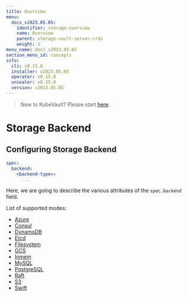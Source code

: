 ```yaml
---
title: Overview
menu:
  docs_v2023.05.05:
    identifier: storage-overview
    name: Overview
    parent: storage-vault-server-crds
    weight: 1
menu_name: docs_v2023.05.05
section_menu_id: concepts
info:
  cli: v0.15.0
  installer: v2023.05.05
  operator: v0.15.0
  unsealer: v0.15.0
  version: v2023.05.05
---
```


> New to KubeVault? Please start [here](/docs/v2023.05.05/concepts/README).

# Storage Backend

## Configuring Storage Backend

```yaml
spec:
  backend:
    <backend-type>:
      ...
```

Here, we are going to describe the various attributes of the `spec.backend` field.

List of supported modes:

- [Azure](/docs/v2023.05.05/concepts/vault-server-crds/storage/azure)
- [Consul](/docs/v2023.05.05/concepts/vault-server-crds/storage/consul)
- [DynamoDB](/docs/v2023.05.05/concepts/vault-server-crds/storage/dynamodb)
- [Etcd](/docs/v2023.05.05/concepts/vault-server-crds/storage/etcd)
- [Filesystem](/docs/v2023.05.05/concepts/vault-server-crds/storage/filesystem)
- [GCS](/docs/v2023.05.05/concepts/vault-server-crds/storage/gcs)
- [Inmem](/docs/v2023.05.05/concepts/vault-server-crds/storage/inmem)
- [MySQL](/docs/v2023.05.05/concepts/vault-server-crds/storage/mysql)
- [PostgreSQL](/docs/v2023.05.05/concepts/vault-server-crds/storage/postgresql)
- [Raft](/docs/v2023.05.05/concepts/vault-server-crds/storage/raft)
- [S3](/docs/v2023.05.05/concepts/vault-server-crds/storage/s3)
- [Swift](/docs/v2023.05.05/concepts/vault-server-crds/storage/swift)
